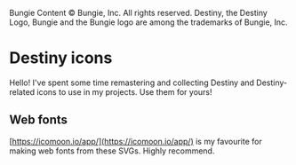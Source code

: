 Bungie Content © Bungie, Inc. All rights reserved. Destiny, the Destiny Logo, 
Bungie and the Bungie logo are among the trademarks of Bungie, Inc.

# Destiny icons

Hello! I've spent some time remastering and collecting Destiny and Destiny-related icons to use in my projects. Use them for yours!

## Web fonts

[https://icomoon.io/app/](https://icomoon.io/app/) is my favourite for making web fonts from these SVGs. Highly recommend.
